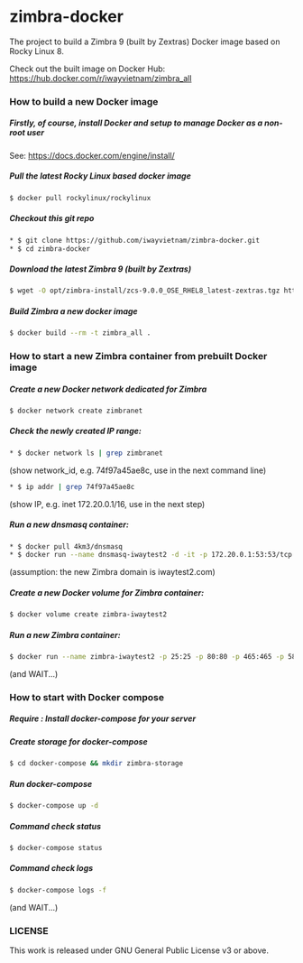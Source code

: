 # zimbra-docker
The project to build a Zimbra 9 (built by Zextras) Docker image based on Rocky Linux 8.

Check out the built image on Docker Hub: https://hub.docker.com/r/iwayvietnam/zimbra_all

### How to build a new Docker image
##### Firstly, of course, install Docker and setup to manage Docker as a non-root user
See: https://docs.docker.com/engine/install/

##### Pull the latest Rocky Linux based docker image
```bash
$ docker pull rockylinux/rockylinux
```
##### Checkout this git repo
```bash
* $ git clone https://github.com/iwayvietnam/zimbra-docker.git
* $ cd zimbra-docker
```
##### Download the latest Zimbra 9 (built by Zextras)
```bash
$ wget -O opt/zimbra-install/zcs-9.0.0_OSE_RHEL8_latest-zextras.tgz https://download.zextras.com/zcs-9.0.0_OSE_RHEL8_latest-zextras.tgz
```
##### Build Zimbra a new docker image
```bash
$ docker build --rm -t zimbra_all .
```
### How to start a new Zimbra container from prebuilt Docker image
##### Create a new Docker network dedicated for Zimbra
```bash
$ docker network create zimbranet
```
##### Check the newly created IP range:
```bash
* $ docker network ls | grep zimbranet
```
(show network_id, e.g. 74f97a45ae8c, use in the next command line)
```bash
* $ ip addr | grep 74f97a45ae8c
```
(show IP, e.g. inet 172.20.0.1/16, use in the next step)
##### Run a new dnsmasq container:
```bash
* $ docker pull 4km3/dnsmasq
* $ docker run --name dnsmasq-iwaytest2 -d -it -p 172.20.0.1:53:53/tcp -p 172.20.0.1:53:53/udp --net=zimbranet --cap-add=NET_ADMIN 4km3/dnsmasq --address=/iwaytest2.com/172.20.0.3 --domain=iwaytest2.com --mx-host=iwaytest2.com,mail.iwaytest2.com,0
```
(assumption: the new Zimbra domain is iwaytest2.com)
##### Create a new Docker volume for Zimbra container:
```bash
$ docker volume create zimbra-iwaytest2
```
##### Run a new Zimbra container:
```bash
$ docker run --name zimbra-iwaytest2 -p 25:25 -p 80:80 -p 465:465 -p 587:587 -p 110:110 -p 143:143 -p 993:993 -p 995:995 -p 443:443 -p 3443:3443 -p 9071:9071 -h mail.iwaytest2.com --net=zimbranet --dns 172.20.0.1 -v zimbra-iwaytest2:/opt/zimbra -i -t -e PASSWORD=Zimbra2021 iwayvietnam/zimbra_all
```
(and WAIT...)
### How to start with Docker compose
##### Require : Install docker-compose for your server
##### Create storage for docker-compose
```bash
$ cd docker-compose && mkdir zimbra-storage
```
##### Run docker-compose 
```bash
$ docker-compose up -d
```
##### Command check status
```bash
$ docker-compose status
```
##### Command check logs  
```bash
$ docker-compose logs -f
```
(and WAIT...)

### LICENSE
This work is released under GNU General Public License v3 or above.
